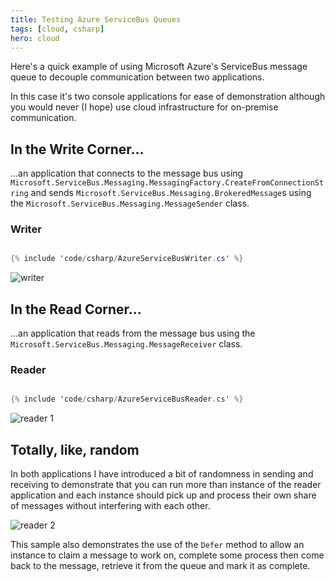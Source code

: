 ```yaml
---
title: Testing Azure ServiceBus Queues
tags: [cloud, csharp]
hero: cloud
---
```


Here's a quick example of using Microsoft Azure's ServiceBus message queue to decouple
communication between two applications.

In this case it's two console applications for ease of demonstration although you would
never (I hope) use cloud infrastructure for on-premise communication.

## In the Write Corner...

...an application that connects to the message bus using
<code>Microsoft.ServiceBus.Messaging.MessagingFactory.CreateFromConnectionString</code>
and sends <code>Microsoft.ServiceBus.Messaging.BrokeredMessage</code>s using the
<code>Microsoft.ServiceBus.Messaging.MessageSender</code> class.

### Writer

```csharp

{% include 'code/csharp/AzureServiceBusWriter.cs' %}

```

![writer](/assets/img/posts/testing-azure-servicebus-queues/writer.png "writer")

## In the Read Corner...

...an application that reads from the message bus using the <code>Microsoft.ServiceBus.Messaging.MessageReceiver</code>
class.

### Reader

```csharp

{% include 'code/csharp/AzureServiceBusReader.cs' %}

```

![reader 1](/assets/img/posts/testing-azure-servicebus-queues/reader-1.png "reader 1")

## Totally, like, random

In both applications I have introduced a bit of randomness in sending and receiving to
demonstrate that you can run more than instance of the reader application and each instance
should pick up and process their own share of messages without interfering with each other.

![reader 2](/assets/img/posts/testing-azure-servicebus-queues/reader-2.png "reader 2")

This sample also demonstrates the use of the <code>Defer</code> method to allow an instance to
claim a message to work on, complete some process then come back to the message, retrieve it
from the queue and mark it as complete.
